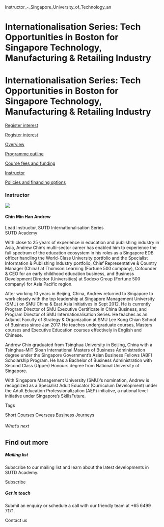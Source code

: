 Instructor_-_Singapore_University_of_Technology_an



Internationalisation Series: Tech Opportunities in Boston for Singapore Technology, Manufacturing & Retailing Industry
======================================================================================================================

Internationalisation Series: Tech Opportunities in Boston for Singapore Technology, Manufacturing & Retailing Industry
======================================================================================================================

[Register interest](/admissions/academy/register-your-interest/?coursename=internationalisation-series-tech-opportunities-in-boston-for-singapore-technology,-manufacturing-&-retailing-industry)

[Register interest](/admissions/academy/register-your-interest/?coursename=internationalisation-series-tech-opportunities-in-boston-for-singapore-technology,-manufacturing-&-retailing-industry)

[Overview](/course/internationalisation-boston/#tabs)

[Programme outline](/course/internationalisation-boston/programme-outline/#tabs)

[Course fees and funding](/course/internationalisation-boston/course-fees-and-funding/#tabs)

[Instructor](/course/internationalisation-boston/instructor/#tabs)

[Policies and financing options](/course/internationalisation-boston/policies-and-financing-options/#tabs)

### Instructor

![](https://www.sutd.edu.sg/wp-content/uploads/2024/12/andrewchin_81508a_8287054_5899005.jpg?w=151)

#### **Chin Min Han Andrew**

Lead Instructor, SUTD Internationalisation Series  
SUTD Academy

With close to 25 years of experience in education and publishing industry in Asia, Andrew Chin’s multi-sector career has enabled him to experience the full spectrum of the education ecosystem in his roles as a Singapore EDB officer handling the World-Class University portfolio and the Specialist Information & Publishing Industry portfolio, Chief Representative & Country Manager (China) at Thomson Learning (Fortune 500 company), Cofounder & CEO for an early childhood education business, and Business Development Director (Universities) at Sodexo Group (Fortune 500 company) for Asia Pacific region.

After working 10 years in Beijing, China, Andrew returned to Singapore to work closely with the top leadership at Singapore Management University (SMU) on SMU China & East Asia Initiatives in Sept 2012. He is currently Program Director of SMU Executive Certificate in China Business, and Program Director of SMU Internationalisation Series. He teaches as an Adjunct Faculty of Strategy & Organization at SMU Lee Kong Chian School of Business since Jan 2017. He teaches undergraduate courses, Masters courses and Executive Education courses effectively in English and Chinese.

Andrew Chin graduated from Tsinghua University in Beijing, China with a Tsinghua-MIT Sloan International Masters of Business Administration degree under the Singapore Government’s Asian Business Fellows (ABF) Scholarship Program. He has a Bachelor of Business Administration with Second Class (Upper) Honours degree from National University of Singapore.

With Singapore Management University (SMU)’s nomination, Andrew is recognized as a Specialist Adult Educator (Curriculum Development) under the Adult Education Professionalization (AEP) initiative, a national level initiative under Singapore’s SkillsFuture.

Tags

[Short Courses](/admissions/academy/courses-and-modules/?academy-type-course=780)
[Overseas Business Journeys](/admissions/academy/courses-and-modules/?discipline=804)

###### What’s next

Find out more
-------------

##### Mailing list

Subscribe to our mailing list and learn about the latest developments in SUTD Academy.

Subscribe

##### Get in touch

Submit an enquiry or schedule a call with our friendly team at +65 6499 7171.

Contact us

